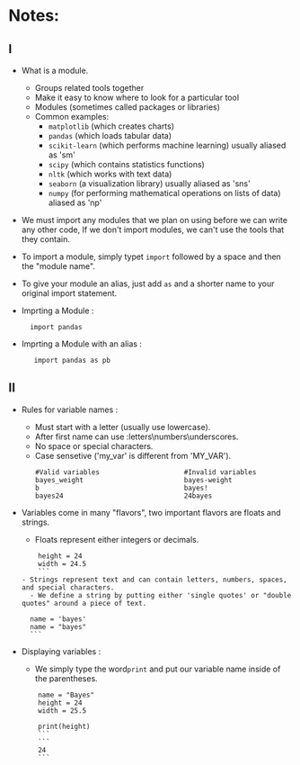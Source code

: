 # Notes:
## I
 - What is a module.
   - Groups related tools together
   - Make it easy to know where to look for a particular tool
   - Modules (sometimes called packages or libraries) 
   - Common examples:
     - `matplotlib` (which creates charts)  
     - `pandas` (which loads tabular data)
     - `scikit-learn` (which performs machine learning) usually aliased as 'sm'
     - `scipy` (which contains statistics functions) 
     - `nltk` (which works with text data)
     - `seaborn` (a visualization library) usually aliased as 'sns'
     - `numpy` (for performing mathematical operations on lists of data) aliased as 'np'
     
     
    
 - We must import any modules that we plan on using before we can write any other code, If we don't import modules, we can't use the tools that they contain.
 - To import a module, simply typet `import` followed by a space and then the "module name".
 - To give your module an alias, just add `as` and a shorter name to your original import statement.
  - Imprting a Module :
    ```
      import pandas
    ```
  - Imprting a Module with an alias :
    ```
       import pandas as pb
     ```
## II

- Rules for variable names :

  - Must start with a letter (usually use lowercase). 
  - After first name can use :letters\numbers\underscores.
  - No space or special characters.
  - Case sensetive ('my_var' is different from 'MY_VAR').
    ```
    #Valid variables                     #Invalid variables
    bayes_weight                         bayes-weight  
    b                                    bayes!
    bayes24                              24bayes
    ```
    
    
- Variables come in many "flavors", two important flavors are floats and strings. 
  - Floats represent either integers or decimals.
  ```
      height = 24
      width = 24.5
      ```
  - Strings represent text and can contain letters, numbers, spaces, and special characters.
    - We define a string by putting either 'single quotes' or "double quotes" around a piece of text.
    ``` 
        name = 'bayes'
        name = "bayes"
        ```
- Displaying variables :
  - We simply type the word`print` and put our variable name inside of the parentheses.
  ```
      name = "Bayes"
      height = 24
      width = 25.5
      
      print(height)
      ```
      ```
      24
      ```
      

